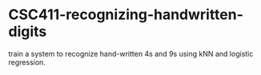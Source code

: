 # CSC411-recognizing-handwritten-digits
train a system to recognize hand-written 4s and 9s using kNN and logistic regression.
